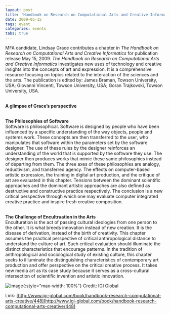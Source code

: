 ```yaml
---
layout: post
title: 'Handbook on Research on Computational Arts and Creative Informatics'
date: 2009-05-15
tags: event
categories: events
tabs: true
---
```


MFA candidate, Lindsay Grace contributes a chapter in <em>The Handbook on Research on Computational Arts and Creative Informatics</em> for publication release May 15, 2009. <em>The Handbook on Research on Computational Arts and Creative Informatics</em> investigates new uses of technology and creative insights into the concepts of art and expression. It is a comprehensive resource focusing on topics related to the interaction of the sciences and the arts. The publication is edited by: James Braman, Towson University, USA; Giovanni Vincenti, Towson University, USA; Goran Trajkovski, Towson University, USA.<br><br>

<strong>A glimpse of Grace&rsquo;s perspective</strong><br><br>

<strong>The Philosophies of Software</strong><br>
Software is philosophical. Software is designed by people who have been influenced by a specific understanding of the way objects, people and systems work. These concepts are then transferred to the user, who manipulates that software within the parameters set by the software designer. The use of these rules by the designer reinforces an understanding of the world that is supported by the software they use. The designer then produces works that mimic these same philosophies instead of departing from them. The three axes of these philosophies are analogy, reductivism, and transferred agency. The effects on computer-based artistic expression, the training in digital art production, and the critique of art are evaluated in this chapter. Tensions between the dominant scientific approaches and the dominant artistic approaches are also defined as destructive and constructive practice respectively. The conclusion is a new critical perspective through which one may evaluate computer integrated creative practice and inspire fresh creative composition.<br><br>

<strong>The Challenge of Encultruation in the Arts</strong><br>
Enculturation is the act of passing cultural ideologies from one person to the other. It is what breeds innovation instead of new creation. It is the disease of derivation, instead of the birth of creativity. This chapter assumes the practical perspective of critical anthropological distance to understand the culture of art. Such critical evaluation should illuminate the distinct characteristics that encourage patterns. In the tradition of anthropological and sociological study of existing culture, this chapter seeks to il luminate the distinguishing characteristics of contemporary art production and offer perspective on the critical creative process. It takes new media art as its case study because it serves as a cross-cultural intersection of scientific invention and artistic innovation.

![image](https://www.evl.uic.edu/output/originals/igiglobal.png-srcw.jpg){:style="max-width: 100%"}
Credit: IGI Global


Link: [http://www.igi-global.com/book/handbook-research-computational-arts-creative/448](http://www.igi-global.com/book/handbook-research-computational-arts-creative/448)
